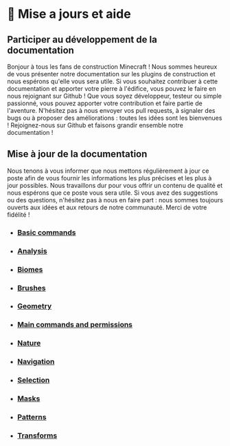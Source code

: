 # 🤝 Mise a jours et aide

## Participer au développement de la documentation

Bonjour à tous les fans de construction Minecraft ! Nous sommes heureux de vous présenter notre documentation sur les plugins de construction et nous espérons qu'elle vous sera utile. Si vous souhaitez contribuer à cette documentation et apporter votre pierre à l'édifice, vous pouvez le faire en nous rejoignant sur Github ! Que vous soyez développeur, testeur ou simple passionné, vous pouvez apporter votre contribution et faire partie de l'aventure. N'hésitez pas à nous envoyer vos pull requests, à signaler des bugs ou à proposer des améliorations : toutes les idées sont les bienvenues ! Rejoignez-nous sur Github et faisons grandir ensemble notre documentation !

## Mise à jour de la documentation

Nous tenons à vous informer que nous mettons régulièrement à jour ce poste afin de vous fournir les informations les plus précises et les plus à jour possibles. Nous travaillons dur pour vous offrir un contenu de qualité et nous espérons que ce poste vous sera utile. Si vous avez des suggestions ou des questions, n'hésitez pas à nous en faire part : nous sommes toujours ouverts aux idées et aux retours de notre communauté. Merci de votre fidélité !

* ### [Basic commands](https://intellectualsites.github.io/fastasyncworldedit-documentation/) <a href="#_basic_commands" id="_basic_commands"></a>
* ### [Analysis](https://intellectualsites.github.io/fastasyncworldedit-documentation/basic-commands/analysis.html) <a href="#_basic_commands" id="_basic_commands"></a>
* ### [Biomes](https://intellectualsites.github.io/fastasyncworldedit-documentation/basic-commands/biomes.html) <a href="#_basic_commands" id="_basic_commands"></a>
* ### [Brushes](https://intellectualsites.github.io/fastasyncworldedit-documentation/basic-commands/brushes.html) <a href="#_basic_commands" id="_basic_commands"></a>
* ### [Geometry](https://intellectualsites.github.io/fastasyncworldedit-documentation/basic-commands/geometry.html) <a href="#_basic_commands" id="_basic_commands"></a>
* ### [Main commands and permissions](https://intellectualsites.github.io/fastasyncworldedit-documentation/basic-commands/main-commands-and-permissions.html) <a href="#_basic_commands" id="_basic_commands"></a>
* ### [Nature](https://intellectualsites.github.io/fastasyncworldedit-documentation/basic-commands/nature.html) <a href="#_basic_commands" id="_basic_commands"></a>
* ### [Navigation](https://intellectualsites.github.io/fastasyncworldedit-documentation/basic-commands/navigation.html) <a href="#_basic_commands" id="_basic_commands"></a>
* ### [Selection](https://intellectualsites.github.io/fastasyncworldedit-documentation/basic-commands/selection.html) <a href="#_basic_commands" id="_basic_commands"></a>
* ### [Masks](https://intellectualsites.github.io/fastasyncworldedit-documentation/masks/masks.html) <a href="#_basic_commands" id="_basic_commands"></a>
* ### [Patterns](https://intellectualsites.github.io/fastasyncworldedit-documentation/patterns/patterns.html) <a href="#_basic_commands" id="_basic_commands"></a>
* ### [Transforms](https://intellectualsites.github.io/fastasyncworldedit-documentation/transforms/transforms.html) <a href="#_basic_commands" id="_basic_commands"></a>

